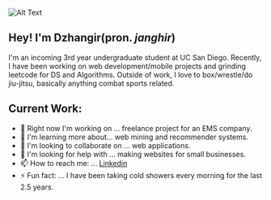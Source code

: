 ![Alt Text](https://media.tenor.com/images/acc4116372dcc4b342cb1a00ae657151/tenor.gif)


## Hey! I'm Dzhangir(pron. _janghir_)

I'm an incoming 3rd year undergraduate student at UC San Diego. Recently, I have been working on
web development/mobile projects and grinding leetcode for DS and Algorithms. Outside of work, I love to box/wrestle/do jiu-jitsu, basically anything combat sports related.


## Current Work:
- 🔭 Right now I'm working on ... freelance project for an EMS company.
- 🌱 I'm learning more about... web mining and recommender systems.
- 👯 I'm looking to collaborate on ... web applications.
- 🤔 I'm looking for help with ... making websites for small businesses.
- 📫 How to reach me: ... [Linkedin](https://linkedin.com/in/dbayanda)
- ⚡  Fun fact: ... I have been taking cold showers every morning for the last 2.5 years.

